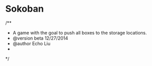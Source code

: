 Sokoban
=======
/**
 * A game with the goal to push all boxes to the storage locations.
 * @version beta 12/27/2014
 * @author Echo Liu
 * 
 */
